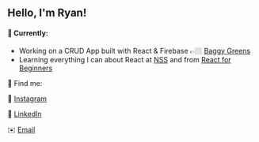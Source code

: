 ## Hello, I'm Ryan!

#### 🔭 Currently:

- Working on a CRUD App built with React & Firebase 👉🏼 [Baggy Greens](https://github.com/RyanBeiden/sports-roster)
- Learning everything I can about React at [NSS](http://nashvillesoftwareschool.com/) and from [React for Beginners](https://reactforbeginners.com/)

:eyes: Find me:

📸 [Instagram](https://www.instagram.com/ryanbeiden/)

💼 [LinkedIn](https://www.linkedin.com/in/ryan-beiden/)

✉️ [Email](mailto:rdbeiden@gmail.com)

